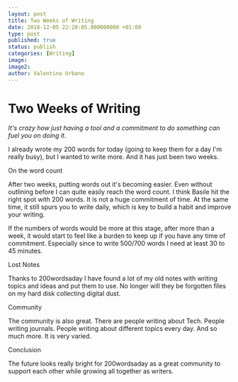 ```yaml
---
layout: post
title: Two Weeks of Writing
date: 2018-12-05 22:28:05.000000000 +01:00
type: post
published: true
status: publish
categories: [Writing]
image:
image2:
author: Valentino Urbano
---
```


# Two Weeks of Writing

_It's crazy how just having a tool and a commitment to do something can fuel you on doing it._

I already wrote my 200 words for today (going to keep them for a day I'm really busy), but I wanted to write more. And it has just been two weeks.

On the word count

After two weeks, putting words out it's becoming easier. Even without outlining before I can quite easily reach the word count. I think Basile hit the right spot with 200 words. It is not a huge commitment of time. At the same time, it still spurs you to write daily, which is key to build a habit and improve your writing.

If the numbers of words would be more at this stage, after more than a week, it would start to feel like a burden to keep up if you have any time of commitment. Especially since to write 500/700 words I need at least 30 to 45 minutes.

Lost Notes

Thanks to 200wordsaday I have found a lot of my old notes with writing topics and ideas and put them to use. No longer will they be forgotten files on my hard disk collecting digital dust.

Community

The community is also great. There are people writing about Tech. People writing journals. People writing about different topics every day. And so much more. It is very varied.

Conclusion

The future looks really bright for 200wordsaday as a great community to support each other while growing all together as writers.
